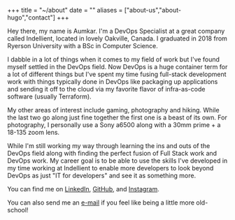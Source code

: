 +++
title = "~/about"
date = ""
aliases = ["about-us","about-hugo","contact"]
+++

Hey there, my name is Aumkar. I'm a DevOps Specialist at a great company called Indellient, located in lovely Oakville, Canada. I graduated in 2018 from Ryerson University with a BSc in Computer Science.

I dabble in a lot of things when it comes to my field of work but I've found myself settled in the DevOps field. Now DevOps is a huge container term for a lot of different things but I've spent my time fusing full-stack development work with things typically done in DevOps like packaging up applications and sending it off to the cloud via my favorite flavor of infra-as-code software (usually Terraform).

My other areas of interest include gaming, photography and hiking. While the last two go along just fine together the first one is a beast of its own. For photography, I personally use a Sony a6500 along with a 30mm prime + a 18-135 zoom lens. 

While I'm still working my way through learning the ins and outs of the DevOps field along with finding the perfect fusion of Full Stack work and DevOps work. My career goal is to be able to use the skills I've developed in my time working at Indellient to enable more developers to look beyond DevOps as just "IT for developers" and see it as something more.

You can find me on [LinkedIn](https://www.linkedin.com/in/aumkar-prajapati-ba037492), [GitHub](https://github.com/aumkarpraja), and [Instagram](https://instagram.com/aumkar.p). 

You can also send me an [e-mail](mailto:me@aumkar.ca) if you feel like being a little more old-school!
